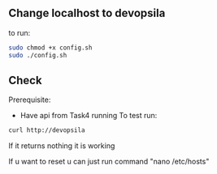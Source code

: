 ## Change localhost to devopsila

to run:
```bash
sudo chmod +x config.sh
sudo ./config.sh
```

## Check 
Prerequisite:
- Have api from Task4 running
To test run:
```bash
curl http://devopsila
```
If it returns nothing it is working

If u want to reset u can just run command "nano /etc/hosts"